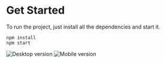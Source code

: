 # Get Started

To run the project, just install all the dependencies and start it.

`npm install`  
`npm start`

![Desktop version](https://i.imgur.com/oC7byOc.png)
![Mobile version](https://i.imgur.com/k587XIY.png)
